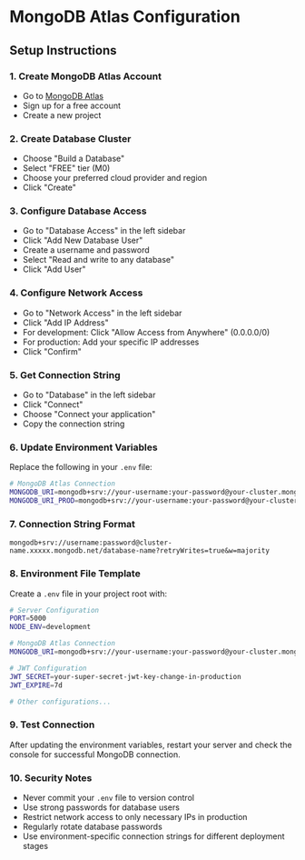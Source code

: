 # MongoDB Atlas Configuration

## Setup Instructions

### 1. Create MongoDB Atlas Account
- Go to [MongoDB Atlas](https://www.mongodb.com/atlas)
- Sign up for a free account
- Create a new project

### 2. Create Database Cluster
- Choose "Build a Database"
- Select "FREE" tier (M0)
- Choose your preferred cloud provider and region
- Click "Create"

### 3. Configure Database Access
- Go to "Database Access" in the left sidebar
- Click "Add New Database User"
- Create a username and password
- Select "Read and write to any database"
- Click "Add User"

### 4. Configure Network Access
- Go to "Network Access" in the left sidebar
- Click "Add IP Address"
- For development: Click "Allow Access from Anywhere" (0.0.0.0/0)
- For production: Add your specific IP addresses
- Click "Confirm"

### 5. Get Connection String
- Go to "Database" in the left sidebar
- Click "Connect"
- Choose "Connect your application"
- Copy the connection string

### 6. Update Environment Variables
Replace the following in your `.env` file:

```bash
# MongoDB Atlas Connection
MONGODB_URI=mongodb+srv://your-username:your-password@your-cluster.mongodb.net/sportsbook?retryWrites=true&w=majority
MONGODB_URI_PROD=mongodb+srv://your-username:your-password@your-cluster.mongodb.net/sportsbook-prod?retryWrites=true&w=majority
```

### 7. Connection String Format
```
mongodb+srv://username:password@cluster-name.xxxxx.mongodb.net/database-name?retryWrites=true&w=majority
```

### 8. Environment File Template
Create a `.env` file in your project root with:

```bash
# Server Configuration
PORT=5000
NODE_ENV=development

# MongoDB Atlas Connection
MONGODB_URI=mongodb+srv://your-username:your-password@your-cluster.mongodb.net/sportsbook?retryWrites=true&w=majority

# JWT Configuration
JWT_SECRET=your-super-secret-jwt-key-change-in-production
JWT_EXPIRE=7d

# Other configurations...
```

### 9. Test Connection
After updating the environment variables, restart your server and check the console for successful MongoDB connection.

### 10. Security Notes
- Never commit your `.env` file to version control
- Use strong passwords for database users
- Restrict network access to only necessary IPs in production
- Regularly rotate database passwords
- Use environment-specific connection strings for different deployment stages 